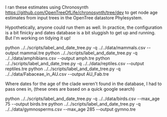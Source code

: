 I ran these estimates using Chronosynth https://github.com/OpenTreeOfLife/chronosynth/tree/dev
to get node age estimates from input trees in the OpenTree datastore Phylesystem.

Hypothetically, anyone could run them as well.
In practice, the configuration is a bit finicky and dates database is a bit sluggish to get up and running.
But I'm working on tidying it up!


python ../../scripts/label_and_date_tree.py  -q ../../data/mammals.csv --output mammal.tre
python ../../scripts/label_and_date_tree.py  -q ../../data/amphibians.csv --output amph.tre
python ../../scripts/label_and_date_tree.py  -q ../../data/reptiles.csv --output reptiles.tre
python ../../scripts/label_and_date_tree.py  -q ../../data/Fabaceae_in_AU.csv --output AU_Fab.tre


Where dates for the age of the clade weren't found in the database, I had to pass ones in, 
(these ones are based on a quick google search)

python ../../scripts/label_and_date_tree.py  -q ../../data/birds.csv --max_age 75 --output birds.tre
python ../../scripts/label_and_date_tree.py  -q ../../data/gymnosperms.csv --max_age 285 --output gymno.tre

